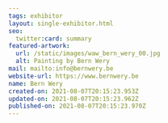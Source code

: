 ```yaml
---
tags: exhibitor
layout: single-exhibitor.html
seo:
  twitter:card: summary
featured-artwork:
  url: /static/images/waw_bern_wery_00.jpg
  alt: Painting by Bern Wery
mail: mailto:info@bernwery.be
website-url: https://www.bernwery.be
name: Bern Wery
created-on: 2021-08-07T20:15:23.953Z
updated-on: 2021-08-07T20:15:23.962Z
published-on: 2021-08-07T20:15:23.970Z
---
```

